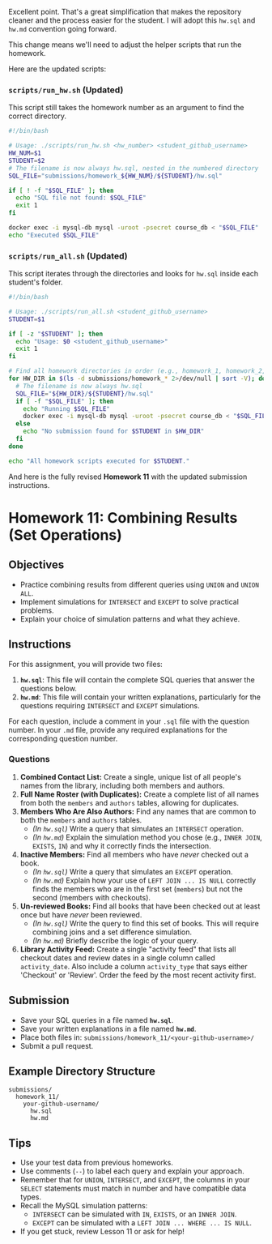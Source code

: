 Excellent point. That's a great simplification that makes the repository cleaner and the process easier for the student. I will adopt this `hw.sql` and `hw.md` convention going forward.

This change means we'll need to adjust the helper scripts that run the homework.

Here are the updated scripts:

### **`scripts/run_hw.sh` (Updated)**

This script still takes the homework number as an argument to find the correct directory.

```bash
#!/bin/bash

# Usage: ./scripts/run_hw.sh <hw_number> <student_github_username>
HW_NUM=$1
STUDENT=$2
# The filename is now always hw.sql, nested in the numbered directory
SQL_FILE="submissions/homework_${HW_NUM}/${STUDENT}/hw.sql"

if [ ! -f "$SQL_FILE" ]; then
  echo "SQL file not found: $SQL_FILE"
  exit 1
fi

docker exec -i mysql-db mysql -uroot -psecret course_db < "$SQL_FILE"
echo "Executed $SQL_FILE"
```

### **`scripts/run_all.sh` (Updated)**

This script iterates through the directories and looks for `hw.sql` inside each student's folder.

```bash
#!/bin/bash

# Usage: ./scripts/run_all.sh <student_github_username>
STUDENT=$1

if [ -z "$STUDENT" ]; then
  echo "Usage: $0 <student_github_username>"
  exit 1
fi

# Find all homework directories in order (e.g., homework_1, homework_2, ...)
for HW_DIR in $(ls -d submissions/homework_* 2>/dev/null | sort -V); do
  # The filename is now always hw.sql
  SQL_FILE="${HW_DIR}/${STUDENT}/hw.sql"
  if [ -f "$SQL_FILE" ]; then
    echo "Running $SQL_FILE"
    docker exec -i mysql-db mysql -uroot -psecret course_db < "$SQL_FILE"
  else
    echo "No submission found for $STUDENT in $HW_DIR"
  fi
done

echo "All homework scripts executed for $STUDENT."
```

And here is the fully revised **Homework 11** with the updated submission instructions.

# Homework 11: Combining Results (Set Operations)

## Objectives

- Practice combining results from different queries using `UNION` and `UNION ALL`.
- Implement simulations for `INTERSECT` and `EXCEPT` to solve practical problems.
- Explain your choice of simulation patterns and what they achieve.

## Instructions

For this assignment, you will provide two files:

1.  **`hw.sql`**: This file will contain the complete SQL queries that answer the questions below.
2.  **`hw.md`**: This file will contain your written explanations, particularly for the questions requiring `INTERSECT` and `EXCEPT` simulations.

For each question, include a comment in your `.sql` file with the question number. In your `.md` file, provide any required explanations for the corresponding question number.

### Questions

1.  **Combined Contact List:** Create a single, unique list of all people's names from the library, including both members and authors.
2.  **Full Name Roster (with Duplicates):** Create a complete list of all names from both the `members` and `authors` tables, allowing for duplicates.
3.  **Members Who Are Also Authors:** Find any names that are common to both the `members` and `authors` tables.
    - _(In `hw.sql`)_ Write a query that simulates an `INTERSECT` operation.
    - _(In `hw.md`)_ Explain the simulation method you chose (e.g., `INNER JOIN`, `EXISTS`, `IN`) and why it correctly finds the intersection.
4.  **Inactive Members:** Find all members who have _never_ checked out a book.
    - _(In `hw.sql`)_ Write a query that simulates an `EXCEPT` operation.
    - _(In `hw.md`)_ Explain how your use of `LEFT JOIN ... IS NULL` correctly finds the members who are in the first set (`members`) but not the second (members with checkouts).
5.  **Un-reviewed Books:** Find all books that have been checked out at least once but have _never_ been reviewed.
    - _(In `hw.sql`)_ Write the query to find this set of books. This will require combining joins and a set difference simulation.
    - _(In `hw.md`)_ Briefly describe the logic of your query.
6.  **Library Activity Feed:** Create a single "activity feed" that lists all checkout dates and review dates in a single column called `activity_date`. Also include a column `activity_type` that says either 'Checkout' or 'Review'. Order the feed by the most recent activity first.

## Submission

- Save your SQL queries in a file named **`hw.sql`**.
- Save your written explanations in a file named **`hw.md`**.
- Place both files in:
  `submissions/homework_11/<your-github-username>/`
- Submit a pull request.

## Example Directory Structure

```
submissions/
  homework_11/
    your-github-username/
      hw.sql
      hw.md
```

## Tips

- Use your test data from previous homeworks.
- Use comments (`--`) to label each query and explain your approach.
- Remember that for `UNION`, `INTERSECT`, and `EXCEPT`, the columns in your `SELECT` statements must match in number and have compatible data types.
- Recall the MySQL simulation patterns:
  - `INTERSECT` can be simulated with `IN`, `EXISTS`, or an `INNER JOIN`.
  - `EXCEPT` can be simulated with a `LEFT JOIN ... WHERE ... IS NULL`.
- If you get stuck, review Lesson 11 or ask for help!
